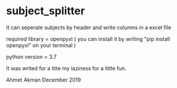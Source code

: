 # subject_splitter
It can  seperate subjects by header  and write columns in a excel file 

required library  = openpyxl ( you can install it by writing "pip install openpyxl" on your terminal ) 

python version =  3.7 


It was writed for a litte my laziness for  a little fun. 


Ahmet Akman December 2019
